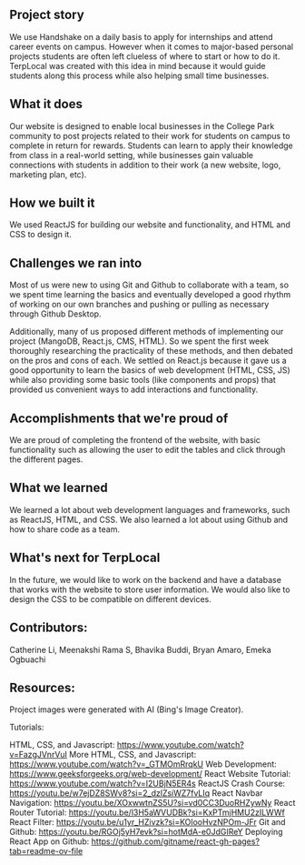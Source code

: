 ## Project story

We use Handshake on a daily basis to apply for internships and attend career events on campus. However when it comes to major-based personal projects students are often left clueless of where to start or how to do it. TerpLocal was created with this idea in mind because it would guide students along this process while also helping small time businesses.

## What it does

Our website is designed to enable local businesses in the College Park community to post projects related to their work for students on campus to complete in return for rewards. Students can learn to apply their knowledge from class in a real-world setting, while businesses gain valuable connections with students in addition to their work (a new website, logo, marketing plan, etc).

## How we built it

We used ReactJS for building our website and functionality, and HTML and CSS to design it. 

## Challenges we ran into

Most of us were new to using Git and Github to collaborate with a team, so we spent time learning the basics and eventually developed a good rhythm of working on our own branches and pushing or pulling as necessary through Github Desktop.

Additionally, many of us proposed different methods of implementing our project (MangoDB, React.js, CMS, HTML). So we spent the first week thoroughly researching the practicality of these methods, and then debated on the pros and cons of each. We settled on React.js because it gave us a good opportunity to learn the basics of web development (HTML, CSS, JS) while also providing some basic tools (like components and props) that provided us convenient ways to add interactions and functionality.

## Accomplishments that we're proud of

We are proud of completing the frontend of the website, with basic functionality such as allowing the user to edit the tables and click through the different pages. 

## What we learned

We learned a lot about web development languages and frameworks, such as ReactJS, HTML, and CSS. We also learned a lot about using Github and how to share code as a team. 

## What's next for TerpLocal

In the future, we would like to work on the backend and have a database that works with the website to store user information. We would also like to design the CSS to be compatible on different devices. 

## Contributors:

Catherine Li, Meenakshi Rama S, Bhavika Buddi, Bryan Amaro, Emeka Ogbuachi

## Resources:

Project images were generated with AI (Bing's Image Creator). 

Tutorials: 

HTML, CSS, and Javascript: https://www.youtube.com/watch?v=FazgJVnrVuI
More HTML, CSS, and Javascript: https://www.youtube.com/watch?v=_GTMOmRrqkU
Web Development: https://www.geeksforgeeks.org/web-development/
React Website Tutorial: https://www.youtube.com/watch?v=I2UBjN5ER4s
ReactJS Crash Course: https://youtu.be/w7ejDZ8SWv8?si=2_dzlZsiWZ7fvLIq
React Navbar Navigation: https://youtu.be/XOxwwtnZS5U?si=vd0CC3DuoRHZywNy
React Router Tutorial: https://youtu.be/l3H5aWVUDBk?si=KxPTmjHMU2zILWWf
React Filter: https://youtu.be/u1yr_HZivzk?si=KOlooHvzNPOm-JFr
Git and Github: https://youtu.be/RGOj5yH7evk?si=hotMdA-e0JdGIReY
Deploying React App on Github: https://github.com/gitname/react-gh-pages?tab=readme-ov-file
